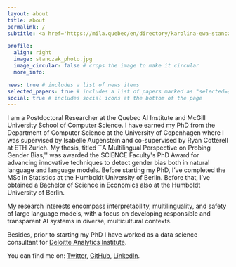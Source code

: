 ```yaml
---
layout: about
title: about
permalink: /
subtitle: <a href='https://mila.quebec/en/directory/karolina-ewa-stanczak'>Mila, McGill University</a>. Montreal, Canada.

profile:
  align: right
  image: stanczak_photo.jpg
  image_circular: false # crops the image to make it circular
  more_info:

news: true # includes a list of news items
selected_papers: true # includes a list of papers marked as "selected={true}"
social: true # includes social icons at the bottom of the page
---
```


 <p> I am a Postdoctoral Researcher at the Quebec AI Institute and McGill University School of Computer Science. I have earned my PhD from the Department of Computer Science at the University of Copenhagen where I was supervised by Isabelle Augenstein and co-supervised by Ryan Cotterell at ETH Zurich. My thesis, titled ``A Multilingual Perspective on Probing Gender Bias,'' was awarded the SCIENCE Faculty's PhD Award for advancing innovative techniques to detect gender bias both in natural language and language models. Before starting my PhD, I’ve completed the MSc in Statistics at the Humboldt University of Berlin. Before that, I’ve obtained a Bachelor of Science in Economics also at the Humboldt University of Berlin.
<p>My research interests encompass interpretability, multilinguality, and safety of large language models, with a focus on developing responsible and transparent AI systems in diverse, multicultural contexts.</p>
<p>Besides, prior to starting my PhD I have worked as a data science consultant for <a
                            href="https://www2.deloitte.com/de/de.html" target="_blank"
                            rel="noopener noreferrer">Deloitte Analytics Institute</a>.</p>
<p>You can find me on: <a href="https://twitter.com/karstanczak" target="_blank"
                            rel="noopener noreferrer">Twitter</a>, <a href="https://github.com/kstanczak"
                            target="_blank" rel="noopener noreferrer">GitHub</a>, <a
                            href="https://www.linkedin.com/in/kstanczak/" target="_blank"
                            rel="noopener noreferrer">LinkedIn</a>.</p>